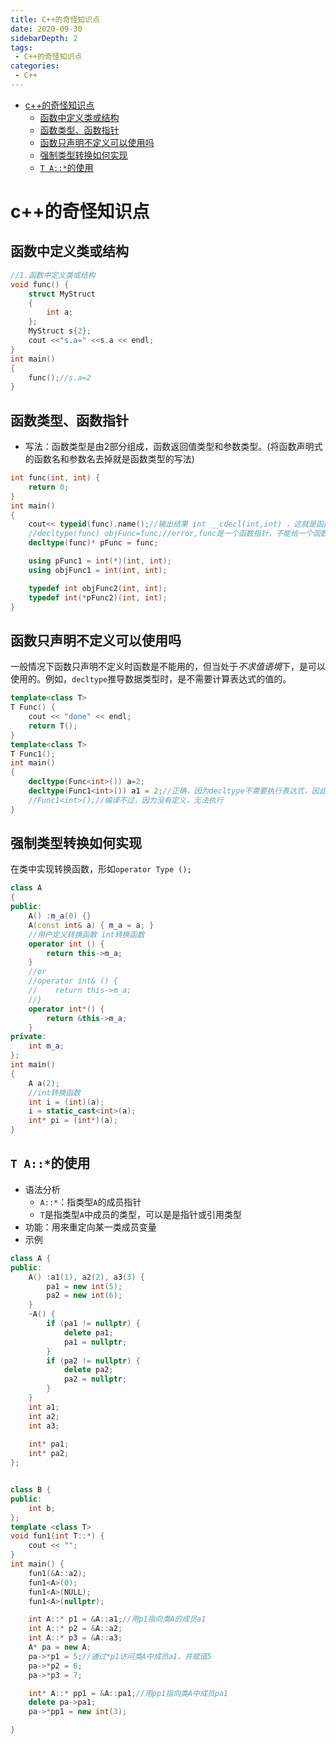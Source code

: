 ```yaml
---
title: C++的奇怪知识点
date: 2020-09-30
sidebarDepth: 2
tags:
 - C++的奇怪知识点
categories:
 - C++
---
```

- [c++的奇怪知识点](#c的奇怪知识点)
  - [函数中定义类或结构](#函数中定义类或结构)
  - [函数类型、函数指针](#函数类型函数指针)
  - [函数只声明不定义可以使用吗](#函数只声明不定义可以使用吗)
  - [强制类型转换如何实现](#强制类型转换如何实现)
  - [`T A::*`的使用](#t-a的使用)

# c++的奇怪知识点
## 函数中定义类或结构
```c++
//1.函数中定义类或结构
void func() {
    struct MyStruct
    {
        int a;
    };
    MyStruct s{2};
    cout <<"s.a=" <<s.a << endl;
}
int main()
{
    func();//s.a=2
}
```
## 函数类型、函数指针
- 写法：函数类型是由2部分组成，函数返回值类型和参数类型。(将函数声明式的函数名和参数名去掉就是函数类型的写法)

```c++
int func(int, int) {
    return 0;
}
int main()
{  
    cout<< typeid(func).name();//输出结果 int __cdecl(int,int) ，这就是函数的类型，其中__cdecl是一种函数声明方式，将影响函数名符号表示
    //decltype(func) objFunc=func;//error,func是一个函数指针，不能给一个函数对象
    decltype(func)* pFunc = func;

    using pFunc1 = int(*)(int, int);
    using objFunc1 = int(int, int);

    typedef int objFunc2(int, int);
    typedef int(*pFunc2)(int, int);
}
```
## 函数只声明不定义可以使用吗
一般情况下函数只声明不定义时函数是不能用的，但当处于*不求值语境*下，是可以使用的。例如，`decltype`推导数据类型时，是不需要计算表达式的值的。
```c++
template<class T>
T Func() {
    cout << "done" << endl;
    return T();
}
template<class T>
T Func1();
int main()
{
    decltype(Func<int>()) a=2;
    decltype(Func1<int>()) a1 = 2;//正确，因为decltype不需要执行表达式，因此函数是否定义无所谓
    //Func1<int>();//编译不过，因为没有定义，无法执行  
}
```
## 强制类型转换如何实现
在类中实现转换函数，形如`operator Type ();`
```c++
class A 
{
public:
    A() :m_a(0) {}
    A(const int& a) { m_a = a; }
    //用户定义转换函数 int转换函数
    operator int () {
        return this->m_a;
    }
    //or
    //operator int& () {
    //    return this->m_a;
    //}
    operator int*() {
        return &this->m_a;
    }
private:
    int m_a;
};
int main()
{
    A a(2);
    //int转换函数
    int i = (int)(a);
    i = static_cast<int>(a);
    int* pi = (int*)(a);
}
```
## `T A::*`的使用
- 语法分析
  - `A::*`：指类型`A`的成员指针
  - `T`是指类型`A`中成员的类型，可以是是指针或引用类型
- 功能：用来重定向某一类成员变量
- 示例
```c++
class A {
public:
    A() :a1(1), a2(2), a3(3) {
        pa1 = new int(5);
        pa2 = new int(6);
    }
    ~A() {
        if (pa1 != nullptr) {
            delete pa1;
            pa1 = nullptr;
        }
        if (pa2 != nullptr) {
            delete pa2;
            pa2 = nullptr;
        }
    }
    int a1;
    int a2;
    int a3;
    
    int* pa1;
    int* pa2;
};


class B {
public:
    int b;
};
template <class T>
void fun1(int T::*) {
    cout << "";
}
int main() {
    fun1(&A::a2);
    fun1<A>(0);
    fun1<A>(NULL);
    fun1<A>(nullptr);

    int A::* p1 = &A::a1;//用p1指向类A的成员a1
    int A::* p2 = &A::a2;
    int A::* p3 = &A::a3;
    A* pa = new A;
    pa->*p1 = 5;//通过*p1访问类A中成员a1，并赋值5
    pa->*p2 = 6;
    pa->*p3 = 7;

    int* A::* pp1 = &A::pa1;//用pp1指向类A中成员pa1
    delete pa->pa1;
    pa->*pp1 = new int(3);

}
```

